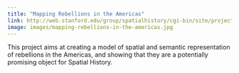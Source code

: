 ```yaml
---
title: "Mapping Rebellions in the Americas"
link: http://web.stanford.edu/group/spatialhistory/cgi-bin/site/project.php?id=1125
image: images/mapping-rebellions-in-the-americas.jpg
---
```

This project aims at creating a model of spatial and semantic representation of rebellions in the Americas, and showing that they are a potentially promising object for Spatial History.
